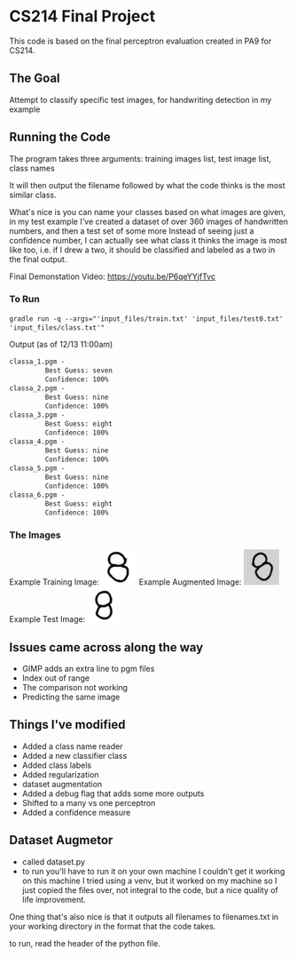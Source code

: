# CS214 Final Project
This code is based on the final perceptron evaluation created in PA9 for CS214. 

## The Goal
Attempt to classify specific test images, for handwriting detection in my example

## Running the Code
The program takes three arguments: training images list, test image list, class names

It will then output the filename followed by what the code thinks is the most similar class.

What's nice is you can name your classes based on what images are given, in my test example
I've created a dataset of over 360 images of handwritten numbers, and then a test set of some more
Instead of seeing just a confidence number, I can actually see what class it thinks the image
is most like too, i.e. if I drew a two, it should be classified and labeled as a two in the final output.

Final Demonstation Video: https://youtu.be/P6qeYYjfTvc

### To Run
```
gradle run -q --args="'input_files/train.txt' 'input_files/test0.txt' 'input_files/class.txt'"
```
Output (as of 12/13 11:00am)
```
classa_1.pgm - 
         Best Guess: seven
         Confidence: 100%
classa_2.pgm - 
         Best Guess: nine
         Confidence: 100%
classa_3.pgm - 
         Best Guess: eight
         Confidence: 100%
classa_4.pgm - 
         Best Guess: nine
         Confidence: 100%
classa_5.pgm - 
         Best Guess: nine
         Confidence: 100%
classa_6.pgm - 
         Best Guess: eight
         Confidence: 100%
```
### The Images
Example Training Image:
![number](.github/class8_4.png?raw=true "class8_4.pgm")
Example Augmented Image:
![number](.github/class8_4_aug_5.png?raw=true "class8_4_aug_5.pgm")
Example Test Image:
![number](.github/classa_17.png?raw=true "classa_17.pgm")

## Issues came across along the way
- GIMP adds an extra line to pgm files
- Index out of range
- The comparison not working
- Predicting the same image

## Things I've modified
- Added a class name reader
- Added a new classifier class
- Added class labels
- Added regularization
- dataset augmentation
- Added a debug flag that adds some more outputs
- Shifted to a many vs one perceptron
- Added a confidence measure

## Dataset Augmetor
- called dataset.py
- to run you'll have to run it on your own machine I couldn't get it working on this machine
I tried using a venv, but it worked on my machine so I just copied the files over, not integral
to the code, but a nice quality of life improvement.

One thing that's also nice is that it outputs all filenames to filenames.txt in your working directory
in the format that the code takes.

to run, read the header of the python file.
